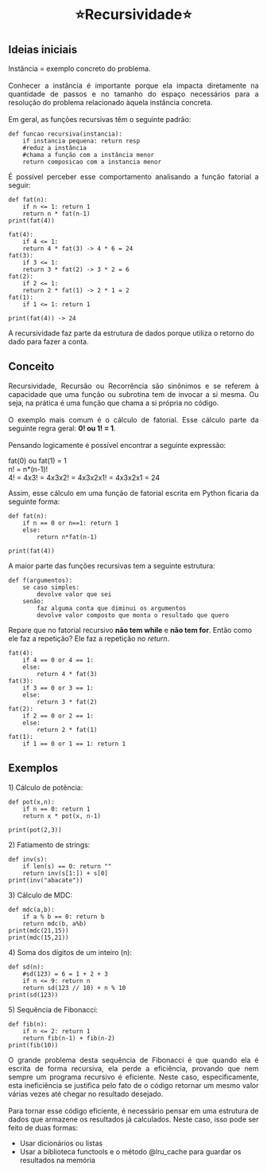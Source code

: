 <h1 align="center">⭐Recursividade⭐</h1>

## Ideias iniciais

<p align="justify">Instância = exemplo concreto do problema. <br>
<br>
Conhecer a instância é importante porque ela impacta diretamente na quantidade de passos e no tamanho do espaço necessários para a resolução do problema relacionado àquela instância concreta.<br>
<br>
Em geral, as funções recursivas têm o seguinte padrão:<br></p>

```
def funcao recursiva(instancia):
	if instancia pequena: return resp
	#reduz a instância
	#chama a função com a instância menor
	return composicao com a instancia menor
```

<p align="justify">É possível perceber esse comportamento analisando a função fatorial a seguir:<br></p>

```
def fat(n):
	if n <= 1: return 1
	return n * fat(n-1)
print(fat(4))
```

```
fat(4):
	if 4 <= 1: 
	return 4 * fat(3) -> 4 * 6 = 24
fat(3):
	if 3 <= 1:
	return 3 * fat(2) -> 3 * 2 = 6
fat(2):
	if 2 <= 1:
	return 2 * fat(1) -> 2 * 1 = 2
fat(1): 
	if 1 <= 1: return 1
```

```
print(fat(4)) -> 24
```

A recursividade faz parte da estrutura de dados porque utiliza o retorno do dado para fazer a conta.

## Conceito

<p align="justify">Recursividade, Recursão ou Recorrência são sinônimos e se referem à capacidade que uma função ou subrotina tem de invocar a si mesma. Ou seja, na prática é uma função que chama a si própria no código.<br>
<br>
O exemplo mais comum é o cálculo de fatorial. Esse cálculo parte da seguinte regra geral: <b>0! ou 1! = 1</b>.<br>
<br>
Pensando logicamente é possível encontrar a seguinte expressão:<br></p>
<p>fat(0) ou fat(1) = 1<br>
n! = n*(n-1)!<br>
4! = 4x3! = 4x3x2! = 4x3x2x1! = 4x3x2x1 = 24<br>
</p>
<p align="justify">Assim, esse cálculo em uma função de fatorial escrita em Python ficaria da seguinte forma:<br></p>

```
def fat(n):
    if n == 0 or n==1: return 1
    else:
        return n*fat(n-1)

print(fat(4))
```

<p align="justify">A maior parte das funções recursivas tem a seguinte estrutura:<br>

```
def f(argumentos):
	se caso simples:
		devolve valor que sei
	senão:
		faz alguma conta que diminui os argumentos
		devolve valor composto que monta o resultado que quero
```

Repare que no fatorial recursivo <b>não tem while</b> e <b>não tem for</b>. Então como ele faz a repetição? Ele faz a repetição no *return*.<br>

```
fat(4):
	if 4 == 0 or 4 == 1:
	else:
		return 4 * fat(3)
fat(3):
	if 3 == 0 or 3 == 1:
	else:
		return 3 * fat(2)
fat(2):
	if 2 == 0 or 2 == 1:
	else:
		return 2 * fat(1)
fat(1):
	if 1 == 0 or 1 == 1: return 1
```

</p>

## Exemplos

<p>1) Cálculo de potência:</p>

```
def pot(x,n):
    if n == 0: return 1
    return x * pot(x, n-1)

print(pot(2,3))
```

<p>2) Fatiamento de strings:</p>

```
def inv(s):
    if len(s) == 0: return ""
    return inv(s[1:]) + s[0]
print(inv("abacate"))
```

<p>3) Cálculo de MDC:</p>

```
def mdc(a,b):
    if a % b == 0: return b
    return mdc(b, a%b)
print(mdc(21,15))
print(mdc(15,21))
```

<p>4) Soma dos dígitos de um inteiro (n):</p>

```
def sd(n):
    #sd(123) = 6 = 1 + 2 + 3
    if n <= 9: return n
    return sd(123 // 10) + n % 10
print(sd(123))
```

<p>5) Sequência de Fibonacci:</p>

```
def fib(n):
    if n <= 2: return 1
    return fib(n-1) + fib(n-2)
print(fib(10))
```

<p align="justify">O grande problema desta sequência de Fibonacci é que quando ela é escrita de forma recursiva, ela perde a eficiência, provando que nem sempre um programa recursivo é eficiente. Neste caso, especificamente, esta ineficiência se justifica pelo fato de o código retornar um mesmo valor várias vezes até chegar no resultado desejado.<br>
<br>
Para tornar esse código eficiente, é necessário pensar em uma estrutura de dados que armazene os resultados já calculados. Neste caso, isso pode ser feito de duas formas:<br></p>

* Usar dicionários ou listas
* Usar a biblioteca functools e o método @lru_cache para guardar os resultados na memória

